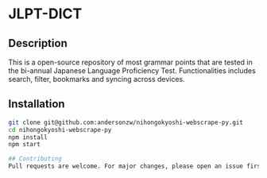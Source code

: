 # JLPT-DICT

## Description
This is a open-source repository of most grammar points that are tested in the bi-annual Japanese Language Proficiency Test. Functionalities includes search, filter, bookmarks and syncing across devices.

## Installation
```bash
git clone git@github.com:andersonzw/nihongokyoshi-webscrape-py.git
cd nihongokyoshi-webscrape-py
npm install
npm start

## Contributing
Pull requests are welcome. For major changes, please open an issue first to discuss what you would like to change.
